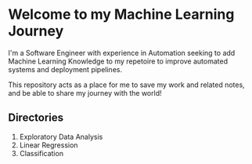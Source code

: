 # Welcome to my Machine Learning Journey
I'm a Software Engineer with experience in Automation seeking to add Machine Learning Knowledge to my repetoire to improve automated systems and deployment pipelines.

This repository acts as a place for me to save my work and related notes, and be able to share my journey with the world!

## Directories
1. Exploratory Data Analysis
2. Linear Regression
3. Classification
